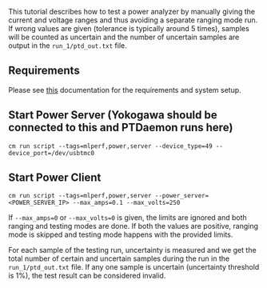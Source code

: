 This tutorial describes how to test a power analyzer by manually giving the current and voltage ranges and thus avoiding a separate ranging mode run. If wrong values are given (tolerance is typically around 5 times), samples will be counted as uncertain and the number of uncertain samples are output in the `run_1/ptd_out.txt` file. 

## Requirements
Please see [this](./mlperf-inference-power-measurement.md) documentation for the requirements and system setup.

## Start Power Server (Yokogawa should be connected to this and PTDaemon runs here)
```
cm run script --tags=mlperf,power,server --device_type=49 --device_port=/dev/usbtmc0
```

## Start Power Client
```
cm run script --tags=mlperf,power,server --power_server=<POWER_SERVER_IP> --max_amps=0.1 --max_volts=250
```

If `--max_amps=0` or `--max_volts=0` is given, the limits are ignored and both ranging and testing modes are done. If both the values are positive, ranging mode is skipped and testing mode happens with the provided limits. 

For each sample of the testing run, uncertainty is measured and we get the total number of certain and uncertain samples during the run in the `run_1/ptd_out.txt` file. If any one sample is uncertain (uncertainty threshold is 1%), the test result can be considered invalid. 
